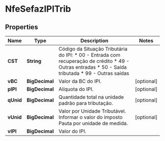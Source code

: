 

# NfeSefazIPITrib


## Properties

| Name | Type | Description | Notes |
|------------ | ------------- | ------------- | -------------|
|**CST** | **String** | Código da Situação Tributária do IPI:  * 00 - Entrada com recuperação de crédito  * 49 - Outras entradas  * 50 - Saída tributada  * 99 - Outras saídas |  |
|**vBC** | **BigDecimal** | Valor da BC do IPI. |  [optional] |
|**pIPI** | **BigDecimal** | Alíquota do IPI. |  [optional] |
|**qUnid** | **BigDecimal** | Quantidade total na unidade padrão para tributação. |  [optional] |
|**vUnid** | **BigDecimal** | Valor por Unidade Tributável. Informar o valor do imposto Pauta por unidade de medida. |  [optional] |
|**vIPI** | **BigDecimal** | Valor do IPI. |  |



